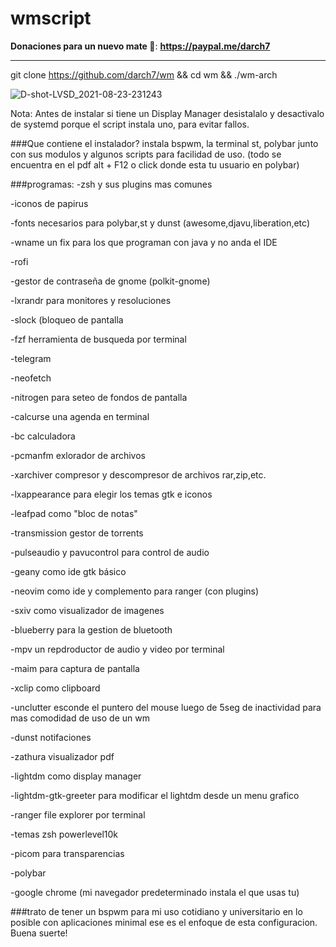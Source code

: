 # wmscript

**Donaciones para un nuevo mate 🧉**: **https://paypal.me/darch7**

-------------------------------------------------------------------------------------------------

git clone https://github.com/darch7/wm && cd wm && ./wm-arch


![D-shot-LVSD_2021-08-23-231243](https://user-images.githubusercontent.com/70046164/130544911-aed511d2-d0cd-4d28-bb13-237ca6b9b923.png)



Nota: Antes de instalar si tiene un Display Manager desistalalo y desactivalo de systemd porque el script instala uno, para evitar fallos.

###Que contiene el instalador?
instala bspwm, la terminal st, polybar junto con sus modulos y algunos scripts para facilidad de uso. (todo se encuentra en el pdf alt + F12 o click donde esta tu usuario en polybar)

###programas:
-zsh y sus plugins mas comunes

-iconos de papirus

-fonts necesarios para polybar,st y dunst (awesome,djavu,liberation,etc)

-wname un fix para los que programan con java y no anda el IDE

-rofi

-gestor de contraseña de gnome (polkit-gnome)

-lxrandr para monitores y resoluciones

-slock (bloqueo de pantalla

-fzf herramienta de busqueda por terminal

-telegram

-neofetch

-nitrogen para seteo de fondos de pantalla

-calcurse una agenda en terminal

-bc calculadora

-pcmanfm exlorador de archivos

-xarchiver compresor y descompresor de archivos rar,zip,etc.

-lxappearance para elegir los temas gtk e iconos

-leafpad como "bloc de notas"

-transmission gestor de torrents

-pulseaudio y pavucontrol para control de audio

-geany como ide gtk básico

-neovim como ide y complemento para ranger (con plugins)

-sxiv como visualizador de imagenes

-blueberry para la gestion de bluetooth

-mpv un repdroductor de audio y video por terminal

-maim para captura de pantalla 

-xclip como clipboard

-unclutter esconde el puntero del mouse luego de 5seg de inactividad para mas comodidad de uso de un wm

-dunst notifaciones

-zathura visualizador pdf

-lightdm como display manager

-lightdm-gtk-greeter para modificar el lightdm desde un menu grafico

-ranger file explorer por terminal 

-temas zsh powerlevel10k 

-picom para transparencias

-polybar

-google chrome (mi navegador predeterminado instala el que usas tu)

###trato de tener un bspwm para mi uso cotidiano y universitario en lo posible con aplicaciones minimal ese es el enfoque de esta configuracion. Buena suerte!




